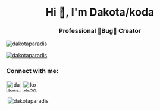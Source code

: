 <h1 align="center">Hi 👋, I'm Dakota/koda</h1>
<h3 align="center">Professional 🐛Bug🐛 Creator</h3>

<p align="left"> <img src="https://komarev.com/ghpvc/?username=dakotaparadis&label=Profile%20views&color=0e75b6&style=flat" alt="dakotaparadis" /> </p>

<p align="left"> <a href="https://github.com/ryo-ma/github-profile-trophy"><img src="https://github-profile-trophy.vercel.app/?username=dakotaparadis" alt="dakotaparadis" /></a> </p>

<h3 align="left">Connect with me:</h3>
<p align="left">
<a align="center" href="https://linkedin.com/in/dakotaparadis" target="blank"><img align="center" src="https://raw.githubusercontent.com/rahuldkjain/github-profile-readme-generator/master/src/images/icons/Social/linked-in-alt.svg" alt="dakotaparadis" height="30" width="40" /></a>
<a align="center" href="https://www.leetcode.com/koda20" target="blank"><img align="center" src="https://raw.githubusercontent.com/rahuldkjain/github-profile-readme-generator/master/src/images/icons/Social/leet-code.svg" alt="koda20" height="30" width="40" /></a>
</p>


<p>&nbsp;<img align="center" src="https://github-readme-stats.vercel.app/api?username=dakotaparadis&show_icons=true&locale=en" alt="dakotaparadis" /></p>
